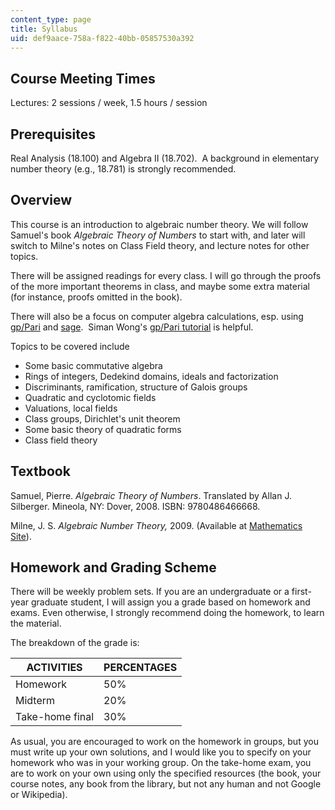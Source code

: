 ```yaml
---
content_type: page
title: Syllabus
uid: def9aace-758a-f822-40bb-05857530a392
---
```


Course Meeting Times
--------------------

Lectures: 2 sessions / week, 1.5 hours / session

Prerequisites
-------------

Real Analysis (18.100) and Algebra II (18.702).  A background in elementary number theory (e.g., 18.781) is strongly recommended.

Overview
--------

This course is an introduction to algebraic number theory. We will follow Samuel's book _Algebraic Theory of Numbers_ to start with, and later will switch to Milne's notes on Class Field theory, and lecture notes for other topics.

There will be assigned readings for every class. I will go through the proofs of the more important theorems in class, and maybe some extra material (for instance, proofs omitted in the book).

There will also be a focus on computer algebra calculations, esp. using [gp/Pari](http://pari.math.u-bordeaux.fr/) and [sage](http://www.sagemath.org/).  Siman Wong's [gp/Pari tutorial](http://www.math.umass.edu/~siman/09.791N/tutorial.pdf) is helpful.

Topics to be covered include

*   Some basic commutative algebra
*   Rings of integers, Dedekind domains, ideals and factorization
*   Discriminants, ramification, structure of Galois groups
*   Quadratic and cyclotomic fields
*   Valuations, local fields
*   Class groups, Dirichlet's unit theorem
*   Some basic theory of quadratic forms
*   Class field theory

Textbook
--------

Samuel, Pierre. _Algebraic Theory of Numbers_. Translated by Allan J. Silberger. Mineola, NY: Dover, 2008. ISBN: 9780486466668.

Milne, J. S. _Algebraic Number Theory,_ 2009. (Available at [Mathematics Site](http://www.jmilne.org/math/)).

Homework and Grading Scheme
---------------------------

There will be weekly problem sets. If you are an undergraduate or a first-year graduate student, I will assign you a grade based on homework and exams. Even otherwise, I strongly recommend doing the homework, to learn the material.

The breakdown of the grade is:

| ACTIVITIES | PERCENTAGES |
| --- | --- |
| Homework | 50% |
| Midterm | 20% |
| Take-home final | 30% 

As usual, you are encouraged to work on the homework in groups, but you must write up your own solutions, and I would like you to specify on your homework who was in your working group. On the take-home exam, you are to work on your own using only the specified resources (the book, your course notes, any book from the library, but not any human and not Google or Wikipedia).